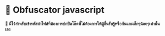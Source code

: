 # 👻 Obfuscator javascript

#### 🤡 มีไว้สำหรับเข้ารหัสค่าไฟล์ที่ต้องการปกปิดโค๊ดที่ไม่ต้องการให้ผู้อื่นรับรู้หรือกันแกะเล็กๆน้อยๆเท่านั้นเอง
